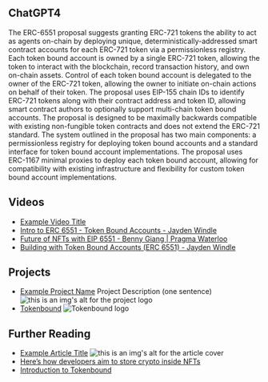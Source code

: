 ## ChatGPT4

The ERC-6551 proposal suggests granting ERC-721 tokens the ability to act as agents on-chain by deploying unique, deterministically-addressed smart contract accounts for each ERC-721 token via a permissionless registry. Each token bound account is owned by a single ERC-721 token, allowing the token to interact with the blockchain, record transaction history, and own on-chain assets. Control of each token bound account is delegated to the owner of the ERC-721 token, allowing the owner to initiate on-chain actions on behalf of their token. The proposal uses EIP-155 chain IDs to identify ERC-721 tokens along with their contract address and token ID, allowing smart contract authors to optionally support multi-chain token bound accounts. The proposal is designed to be maximally backwards compatible with existing non-fungible token contracts and does not extend the ERC-721 standard. The system outlined in the proposal has two main components: a permissionless registry for deploying token bound accounts and a standard interface for token bound account implementations. The proposal uses ERC-1167 minimal proxies to deploy each token bound account, allowing for compatibility with existing infrastructure and flexibility for custom token bound account implementations.

## Videos

- [Example Video Title](https://www.youtube.com/watch?v=TDGq4aeevgY)
- [Intro to ERC 6551 - Token Bound Accounts - Jayden Windle](https://www.youtube.com/watch?v=6WoNRbkZOaU&t=736s)
- [Future of NFTs with EIP 6551 - Benny Giang | Pragma Waterloo](https://www.youtube.com/watch?v=RslP8MKLz8c)
- [Building with Token Bound Accounts (ERC 6551) - Jayden Windle](https://www.youtube.com/watch?v=lnli1dmKbVw)

## Projects

- [Example Project Name](https://xxxx.xxx/xxxxx) Project Description (one sentence) ![this is an img's alt for the project logo](https://xxxx.xxx/project-logo.xxx)
- [Tokenbound](https://tokenbound.org/) ![Tokenbound logo](https://github.com/lxdao-official/eipfun/assets/95468177/547625cf-46ec-4c46-84e4-c398a277389e)


## Further Reading

- [Example Article Title](https://xxxx.xxx/xxxxx) ![this is an img's alt for the article cover](https://xxxx.xxx/article-cover.xxx)
- [Here’s how developers aim to store crypto inside NFTs](https://cointelegraph.com/news/how-to-store-crypto-inside-nfts-erc-6551-interview)
- [Introduction to Tokenbound](https://docs.tokenbound.org/)
